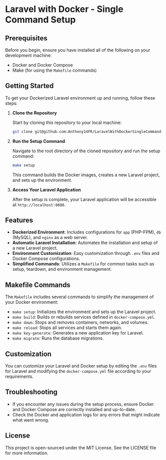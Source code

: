 # Laravel with Docker - Single Command Setup

## Prerequisites

Before you begin, ensure you have installed all of the following on your development machine:
- Docker and Docker Compose
- Make (for using the `Makefile` commands)


## Getting Started

To get your Dockerized Laravel environment up and running, follow these steps:

1. **Clone the Repository**

   Start by cloning this repository to your local machine:

   ```sh
   git clone git@github.com:Anthony14FR/LaravelWithDockerSingleCommandSetup.git
   ```

2. **Run the Setup Command**

   Navigate to the root directory of the cloned repository and run the setup command:

   ```sh
   make setup
   ```

   This command builds the Docker images, creates a new Laravel project, and sets up the environment.

3. **Access Your Laravel Application**

   After the setup is complete, your Laravel application will be accessible at `http://localhost:8080`.


## Features

- **Dockerized Environment**: Includes configurations for `app` (PHP-FPM), `db` (MySQL), and `nginx` as a web server.
- **Automatic Laravel Installation**: Automates the installation and setup of a new Laravel project.
- **Environment Customization**: Easy customization through `.env` files and Docker Compose configurations.
- **Simplified Commands**: Utilizes a `Makefile` for common tasks such as setup, teardown, and environment management.


## Makefile Commands

The `Makefile` includes several commands to simplify the management of your Docker environment:

- `make setup`: Initializes the environment and sets up the Laravel project.
- `make build`: Builds or rebuilds services defined in `docker-compose.yml`.
- `make down`: Stops and removes containers, networks, and volumes.
- `make reload`: Stops all services and starts them again.
- `make key-generate`: Generates a new application key for Laravel.
- `make migrate`: Runs the database migrations.

## Customization

You can customize your Laravel and Docker setup by editing the `.env` files for Laravel and modifying the `docker-compose.yml` file according to your requirements.

## Troubleshooting

- If you encounter any issues during the setup process, ensure Docker and Docker Compose are correctly installed and up-to-date.
- Check the Docker and application logs for any errors that might indicate what went wrong.

## License

This project is open-sourced under the MIT License. See the LICENSE file for more information.